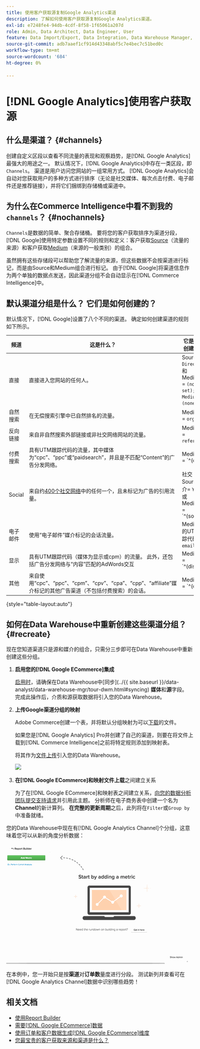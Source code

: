 ```yaml
---
title: 使用客户获取源复制Google Analytics渠道
description: 了解如何使用客户获取源复制Google Analytics渠道。
exl-id: e7248fe4-94db-4cdf-8f58-1f65061a207d
role: Admin, Data Architect, Data Engineer, User
feature: Data Import/Export, Data Integration, Data Warehouse Manager, Commerce Tables
source-git-commit: adb7aaef1cf914d43348abf5c7e4bec7c51bed0c
workflow-type: tm+mt
source-wordcount: '684'
ht-degree: 0%

---
```


# [!DNL Google Analytics]使用客户获取源

## 什么是渠道？ {#channels}

创建自定义区段以查看不同流量的表现和观察趋势，是[!DNL Google Analytics]最强大的用途之一。 默认情况下，[!DNL Google Analytics]中存在一类区段，即`Channels`。 渠道是用户访问您网站的一组常用方式。  [!DNL Google Analytics]会自动对您获取用户的多种方式进行排序（无论是社交媒体、每次点击付费、电子邮件还是推荐链接），并将它们捆绑到存储桶或渠道中。

## 为什么在Commerce Intelligence中看不到我的`channels`？ {#nochannels}

`Channels`是数据的简单、聚合存储桶。 要将您的客户获取排序为渠道分段，[!DNL Google]使用特定参数设置不同的规则和定义：客户获取[Source](https://support.google.com/analytics/answer/1033173?hl=en)（流量的来源）和客户获取[Medium](https://support.google.com/analytics/answer/6099206?hl=en)（来源的一般类别）的组合。

虽然拥有这些存储段可以帮助您了解流量的来源，但这些数据不会按渠道进行标记，而是由Source和Medium组合进行标记。 由于[!DNL Google]将渠道信息作为两个单独的数据点发送，因此渠道分组不会自动显示在[!DNL Commerce Intelligence]中。

## 默认渠道分组是什么？ 它们是如何创建的？

默认情况下，[!DNL Google]设置了八个不同的渠道。 确定如何创建渠道的规则如下所示。

| **频道** | **这是什么？** | **它是如何创建的？** |
|---|---|---|
| 直接 | 直接进入您网站的任何人。 | Source = `Direct`<br>和Medium = `(not set); OR Medium = (none)` |
| 自然搜索 | 在无偿搜索引擎中已自然排名的流量。 | Medium = `organic` |
| 反向链接 | 来自非自然搜索外部链接或非社交网络网站的流量。 | Medium = `referral` |
| 付费搜索 | 具有UTM跟踪代码的流量，其中媒体为“cpc”、“ppc”或“paidsearch”，并且是不匹配“Content”的广告分发网络。 | Medium = `^(cpc|ppc|paidsearch)$`<br>和Ad Distribution Network ≠ `Content` |
| Social | 来自约[400个社交网络](https://www.annielytics.com/blog/analytics/sites-google-analytics-includes-in-social-reports/)中的任何一个，且未标记为广告的引用流量。 | 社交Source转介= `Yes`<br>或Medium = `^(social|social-network|social-media|sm|social network|social media)$` |
| 电子邮件 | 使用“电子邮件”媒介标记的会话流量。 | Medium的UTM跟踪代码= `email` |
| 显示 | 具有UTM跟踪代码（媒体为显示或cpm）的流量。 此外，还包括广告分发网络与“内容”匹配的AdWords交互 | Medium = `^(display|cpm|banner)$`<br>或广告分发网络= `Content`<br>和广告格式≠ `Text` |
| 其他 | 来自使用“cpc”、“ppc”、“cpm”、“cpv”、“cpa”、“cpp”、“affiliate”媒介标记的其他广告渠道（不包括付费搜索）的会话。 | Medium = `^(cpv|cpa|cpp|content-text)$` |

{style="table-layout:auto"}

## 如何在Data Warehouse中重新创建这些渠道分组？ {#recreate}

现在您知道渠道只是源和媒介的组合，只需分三步即可在Data Warehouse中重新创建这些分组。

1. **启用您的[!DNL Google ECommerce]集成**

   [启用时](../importing-data/integrations/google-ecommerce.md)，请确保在Data Warehouse中[同步](../{{ site.baseurl }}/data-analyst/data-warehouse-mgr/tour-dwm.html#syncing) **媒体**&#x200B;和&#x200B;**源**&#x200B;字段。 完成此操作后，介质和源获取数据将引入您的Data Warehouse。

1. **上传Google渠道分组的映射**

   Adobe Commerce创建一个表，并将默认分组映射为可以[下载](../../assets/ga-channel-mapping.csv)的文件。

   如果您是[!DNL Google Analytics] Pro并创建了自己的渠道，则要在将文件上载到[!DNL Commerce Intelligence]之前将特定规则添加到映射表。

   将其作为[文件上传](../importing-data/connecting-data/using-file-uploader.md)引入您的Data Warehouse。

   ![](../../assets/Setting_Primary_Keys.png)

1. **在[!DNL Google ECommerce]和映射文件上载**&#x200B;之间建立关系

   为了在[!DNL Google ECommerce]和映射表之间建立关系，[向您的数据分析团队提交支持请求](../../guide-overview.md#Submitting-a-Support-Ticket)并引用此主题。 分析师在电子商务表中创建一个名为&#x200B;**Channel**&#x200B;的新计算列。 **在完整的更新周期**&#x200B;之后，此列将在`Filter`或`Group by`中准备就绪。

您的Data Warehouse中现在有[!DNL Google Analytics Channel]个分组，这意味着您可以从新的角度分析数据：

![按渠道对订单数量量度进行分段](../../assets/GA_Channel_Gif.gif)

在本例中，您一开始只是按&#x200B;**渠道**&#x200B;对&#x200B;**订单数**&#x200B;量度进行分段。 测试新列并查看可在[!DNL Google Analytics Channel]数据中识别哪些趋势！

## 相关文档

* [使用Report Builder](../../tutorials/using-visual-report-builder.md)
* [需要[!DNL Google ECommerce]数据](../importing-data/integrations/google-ecommerce-data.md)
* [使用订单和客户数据生成[!DNL Google ECommerce]维度](../data-warehouse-mgr/bldg-google-ecomm-dim.md)
* [您最宝贵的客户获取来源和渠道是什么？](../analysis/most-value-source-channel.md)
